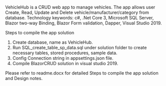 VehicleHub is a  CRUD web app to manage vehicles. The app allows user Create, Read, Update and Delete vehicle/manufacturer/category from database.
Technology keywords: c#, .Net Core 3, Microsoft SQL Server, Blazor two-way Binding, Blazor Form validation, Dapper, Visual Studio 2019.

Steps to compile the app solution
1.	Create database, name as VehicleHub.
2.	Run SQL_create_table_sp_data.sql under solution folder to create necessary tables, stored procedures, sample data.
3.  Config Connection string in appsettings.json file.
4.  Compile BlazorCRUD solution in visual studio 2019.

Please refer to readme.docx for detailed Steps to compile the app solution and Design notes. 
